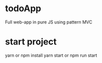 # todoApp
Full web-app in pure JS using pattern MVC

# start project
yarn or npm install
yarn start or npm run start